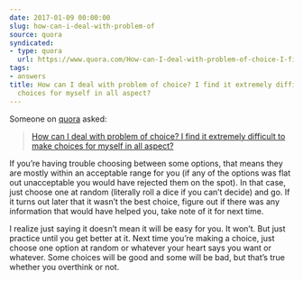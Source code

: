 ```yaml
---
date: 2017-01-09 00:00:00
slug: how-can-i-deal-with-problem-of
source: quora
syndicated:
- type: quora
  url: https://www.quora.com/How-can-I-deal-with-problem-of-choice-I-find-it-extremely-difficult-to-make-choices-for-myself-in-all-aspect/answer/Roy-Tang
tags:
- answers
title: How can I deal with problem of choice? I find it extremely difficult to make
  choices for myself in all aspect?
---
```


Someone on [quora](https://quora.com) asked:

> [How can I deal with problem of choice? I find it extremely difficult to make choices for myself in all aspect?](https://www.quora.com/How-can-I-deal-with-problem-of-choice-I-find-it-extremely-difficult-to-make-choices-for-myself-in-all-aspect/answer/Roy-Tang)


If you’re having trouble choosing between some options, that means they are mostly within an acceptable range for you (if any of the options was flat out unacceptable you would have rejected them on the spot). In that case, just choose one at random (literally roll a dice if you can’t decide) and go. If it turns out later that it wasn’t the best choice, figure out if there was any information that would have helped you, take note of it for next time.

I realize just saying it doesn’t mean it will be easy for you. It won’t. But just practice until you get better at it. Next time you’re making a choice, just choose one option at random or whatever your heart says you want or whatever. Some choices will be good and some will be bad, but that’s true whether you overthink or not.